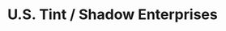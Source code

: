 ---
title: "U.S. Tint / Shadow Enterprises"
url: /fresno/u-s-tint-shadow-enterprises/
shop: shop
---